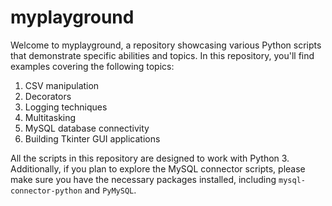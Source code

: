 # myplayground
Welcome to myplayground, a repository showcasing various Python scripts that demonstrate specific abilities and topics. In this repository, you'll find examples covering the following topics:

1. CSV manipulation
2. Decorators
3. Logging techniques
4. Multitasking
5. MySQL database connectivity
6. Building Tkinter GUI applications

All the scripts in this repository are designed to work with Python 3. Additionally, if you plan to explore the MySQL connector scripts, please make sure you have the necessary packages installed, including `mysql-connector-python` and `PyMySQL`.
